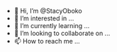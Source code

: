 - 👋 Hi, I’m @StacyOboko
- 👀 I’m interested in ...
- 🌱 I’m currently learning ...
- 💞️ I’m looking to collaborate on ...
- 📫 How to reach me ...

<!---
StacyOboko/StacyOboko is a ✨ special ✨ repository because its `README.md` (this file) appears on your GitHub profile.
You can click the Preview link to take a look at your changes.
--->
